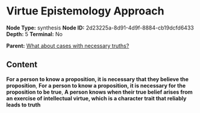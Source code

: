 # Virtue Epistemology Approach

**Node Type:** synthesis
**Node ID:** 2d23225a-8d91-4d9f-8884-cb19dcfd6433
**Depth:** 5
**Terminal:** No

**Parent:** [What about cases with necessary truths?](what-about-cases-with-necessary-truths-antithesis-5871d06c-3a82-4425-8940-fe3f143065c2.md)

## Content

**For a person to know a proposition, it is necessary that they believe the proposition**, **For a person to know a proposition, it is necessary for the proposition to be true**, **A person knows when their true belief arises from an exercise of intellectual virtue, which is a character trait that reliably leads to truth**
